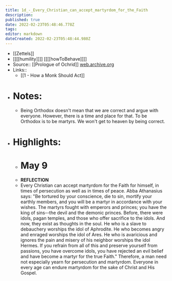 ```yaml
---
title: 1d_-_Every_Christian_can_accept_martyrdom_for_the_Faith
description: 
published: true
date: 2022-02-23T05:48:46.778Z
tags: 
editor: markdown
dateCreated: 2022-02-23T05:48:44.980Z
---
```


- [[Zettels]]
- [[[[humility]]]] [[[[howToBehave]]]]
- Source:: [[Prologue of Ochrid]] [web.archive.org](https://web.archive.org/web/20170502031227/http://westserbdio.org/en/prologue/502-may-9)
- Links::
    - [[1 - How a Monk Should Act]]
- # Notes:
    - Being Orthodox doesn't mean that we are correct and argue with everyone. However, there is a time and place for that. To be Orthodox is to be martyrs. We won't get to heaven by being correct.
- # Highlights:
    - # May 9
    - **REFLECTION**
    - Every Christian can accept martyrdom for the Faith for himself,
 in times of persecution as well as in times of peace. Abba Athanasius 
says: "Be tortured by your conscience, die to sin, mortify your earthly 
members, and you will be a martyr in accordance with your wishes. The 
martyrs fought with emperors and princes; you have the king of sins--the
 devil and the demonic princes. Before, there were idols, pagan temples,
 and those who offer sacrifice to the idols. And now, they exist as 
thoughts in the soul. He who is a slave to debauchery worships the idol 
of Aphrodite. He who becomes angry and enraged worships the idol of 
Ares. He who is avaricious and ignores the pain and misery of his 
neighbor worships the idol Hermes. If you refrain from all of this and 
preserve yourself from passions, you have overcome idols, you have 
rejected an evil belief and have become a martyr for the true Faith." 
Therefore, a man need not especially yearn for persecution and 
martyrdom. Everyone in every age can endure martyrdom for the sake of 
Christ and His Gospel.
